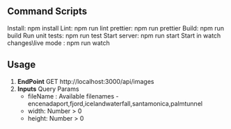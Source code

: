 ## Command Scripts

Install: npm install
Lint: npm run lint
prettier: npm run prettier
Build: npm run build
Run unit tests: npm run test
Start server: npm run start
Start in watch changes\live mode : npm run watch

## Usage

1. **EndPoint**
   GET http://localhost:3000/api/images
2. **Inputs**
   Query Params
   - fileName : Available filenames - encenadaport,fjord,icelandwaterfall,santamonica,palmtunnel
   - width: Number > 0
   - height: Number > 0
